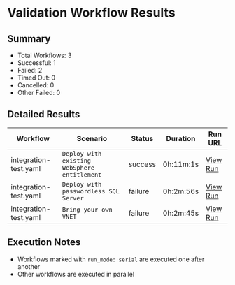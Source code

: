 # Validation Workflow Results

## Summary
- Total Workflows: 3
- Successful: 1
- Failed: 2
- Timed Out: 0
- Cancelled: 0
- Other Failed: 0

## Detailed Results

| Workflow | Scenario | Status | Duration | Run URL |
|----------|----------|---------|-----------|----------|
| integration-test.yaml | `Deploy with existing WebSphere entitlement` | success | 0h:11m:1s | [View Run](https://github.com/WASdev/azure.websphere-traditional.singleserver/actions/runs/17199725570) |
| integration-test.yaml | `Deploy with passwordless SQL Server` | failure | 0h:2m:56s | [View Run](https://github.com/WASdev/azure.websphere-traditional.singleserver/actions/runs/17199726740) |
| integration-test.yaml | `Bring your own VNET` | failure | 0h:2m:45s | [View Run](https://github.com/WASdev/azure.websphere-traditional.singleserver/actions/runs/17199728205) |


## Execution Notes
- Workflows marked with `run_mode: serial` are executed one after another
- Other workflows are executed in parallel
